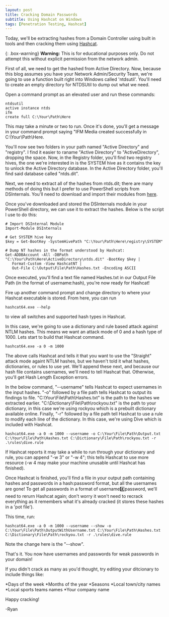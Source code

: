 ```yaml
---
layout: post
title: Cracking Domain Passwords
subtitle: Using Hashcat on Windows
tags: [Penetration Testing, Hashcat]
---
```


Today, we'll be extracting hashes from a Domain Controller using built in tools and then cracking them using [Hashcat](https://hashcat.net/hashcat/).

{: .box-warning}
**Warning:** This is for educational purposes only. Do not attempt this without explicit permission from the network admin.

First of all, we need to get the hashed from Active Directory. Now, because this blog assumes you have your Network Admin/Security Team, we're going to use a function built right into Windows called 'ntdsutil'. You'll need to create an empty directory for NTDSUtil to dump out what we need.

Open a command prompt as an elevated user and run these commands:

~~~
ntdsutil
active instance ntds
ifm
create full C:\Your\Path\Here
~~~

This may take a minute or two to run. Once it's done, you'll get a message in your command prompt saying "IFM Media created successfully in C:\Your\Path\Here.

You'll now see two folders in your path named "Active Directory" and "registry". I find it easier to raname "Active Directory" to "ActiveDirectory", dropping the space. Now, in the Registry folder, you'll find two registry hives, the one we're interested in is the SYSTEM hive as it contains the key to unlock the Active Directory database. In the Active Directory folder, you'll find said database called "ntds.dit".

Next, we need to extract all of the hashes from ntds.dit; there are many methods of doing this but I prefer to use PowerShell scripts from DSInternals. You'll need to download and import their modules from [here](https://www.dsinternals.com/en/downloads/).

Once you've downloaded and stored the DSInternals module in your PowerShell directory, we can use it to extract the hashes. Below is the script I use to do this:

~~~
# Import DSInternal Module
Import-Module DSInternals

# Get SYSTEM hive key
$key = Get-BootKey -SystemHivePath "C:\Your\Path\Here\registry\SYSTEM"

# Dump NT hashes in the format understood by Hashcat:
Get-ADDBAccount -All -DBPath "C:\Your\Path\Here\ActiveDirectory\ntds.dit" -BootKey $key |
   Format-Custom -View HashcatNT |
   Out-File C:\Output\File\Path\Hashes.txt -Encoding ASCII
~~~

Once executed, you'll find a text file named Hashes.txt in our Output File Path (in the format of username:hash), you're now ready for Hashcat!

Fire up another command prompt and change directory to where your Hashcat executable is stored. From here, you can run

~~~
hashcat64.exe --help
~~~

to view all switches and supported hash types in Hashcat.

In this case, we're going to use a dictionary and rule based attack against NTLM hashes. This means we want an attack mode of 0 and a hash type of 1000. Lets start to build that Hashcat command.

~~~
hashcat64.exe -a 0 -m 1000
~~~

The above calls Hashcat and tells it that you want to use the "Straight" attack mode againt NTLM hashes, but we haven't told it what hashes, dictionaries, or rules to use yet. We'll append these next, and because our hash file contains usernames, we'll need to tell Hashcat that. Otherwise, you'll get Hash Length Exception errors.

In the below command, "--username" tells Hashcat to expect usernames in the input hashes. "-o" followed by a file path tells Hashcat to output its findings to file. "C:\Your\File\Path\Hashes.txt" is the path to the hashes we extracted earlier. "C:\Dictionary\File\Path\rockyou.txt" is the path to your dictionary, in this case we're using rockyou which is a prebuilt dictionary available online. Finally, "-r" followed by a file path tell Hashcat to use a rule to modify each line of the dictionary. In this case, we're using Dive which is included with Hashcat.
~~~
hashcat64.exe -a 0 -m 1000 --username -o C:\Your\File\Path\Output.txt C:\Your\File\Path\Hashes.txt C:\Dictionary\File\Path\rockyou.txt -r .\rules\dive.rule
~~~

If Hashcat reports it may take a while to run through your dictionary and rule, you can append "-w 3" or "-w 4"; this tells Hashcat to use more resource (-w 4 may make your machine unusable until Hashcat has finished).

Once Hashcat is finished, you'll find a file in your output path containing hashes and passwords in a hash:password format, but all the usernames are gone! To get all passwords in a format of username:hash:password, we'll need to rerurn Hashcat again; don't worry it won't need to recrack everything as it remembers what it's already cracked (it stores these hashes in a 'pot file').

This time, run:

~~~
hashcat64.exe -a 0 -m 1000 --username --show -o C:\Your\File\Path\OutputWithUsername.txt C:\Your\File\Path\Hashes.txt C:\Dictionary\File\Path\rockyou.txt -r .\rules\dive.rule
~~~

Note the change here is the "--show".

That's it. You now have usernames and passwords for weak passwords in your domain! 

If you didn't crack as many as you'd thought, try editing your ditcionary to include things like:

*Days of the week
*Months of the year
*Seasons
*Local town/city names
*Local sports teams names
*Your company name

Happy cracking!

-Ryan
